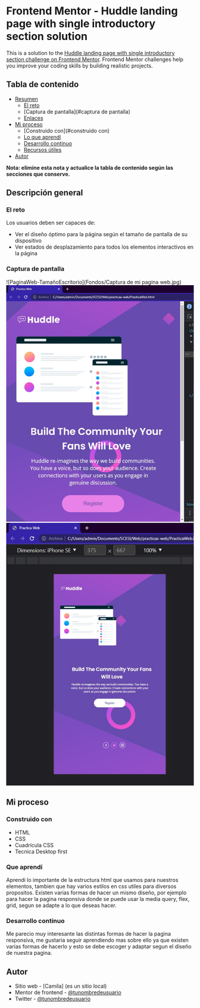 # Frontend Mentor - Huddle landing page with single introductory section solution

This is a solution to the [Huddle landing page with single introductory section challenge on Frontend Mentor](https://www.frontendmentor.io/challenges/huddle-landing-page-with-a-single-introductory-section-B_2Wvxgi0). Frontend Mentor challenges help you improve your coding skills by building realistic projects. 

  ## Tabla de contenido

- [Resumen](#resumen)
  - [El reto](#el-reto)
  - [Captura de pantalla](#captura de pantalla)
  - [Enlaces](#enlaces)
- [Mi proceso](#mi-proceso)
  - [Construido con](#construido con)
  - [Lo que aprendí](#lo-que-aprendí)
  - [Desarrollo continuo](#desarrollo-continuo)
  - [Recursos útiles](#recursos-útiles)
- [Autor](#autor)

**Nota: elimine esta nota y actualice la tabla de contenido según las secciones que conserve.**

## Descripción general

### El reto

Los usuarios deben ser capaces de:

- Ver el diseño óptimo para la página según el tamaño de pantalla de su dispositivo
- Ver estados de desplazamiento para todos los elementos interactivos en la página

### Captura de pantalla

![PaginaWeb-TamañoEscritorio](Fondos/Captura de mi pagina web.jpg)
![PaginaWeb-TamañoRedducido](Fondos/Responsive2.jpg)
![PaginaWeb-TamañoMovil](Fondos/Movil.jpg)


## Mi proceso

### Construido con

- HTML
- CSS
- Cuadrícula CSS
- Tecnica Desktop first

### Que aprendí

Aprendi lo importante de la estructura html que usamos para nuestros elementos, tambien que hay varios estilos en css utiles para diversos propositos. Existen varias formas de hacer un mismo diseño, por ejemplo para hacer la pagina responsiva donde se puede usar la media query, flex, grid, segun se adapte a lo que deseas hacer. 


### Desarrollo continuo

Me parecio muy interesante las distintas formas de hacer la pagina responsiva, me gustaria seguir aprendiendo mas sobre ello ya que existen varias formas de hacerlo y esto se debe escoger y adaptar segun el diseño de nuestra pagina.


## Autor

- Sitio web - [Camila] (es un sitio local)
- Mentor de frontend - [@tunombredeusuario](https://www.frontendmentor.io/profile/tunombredeusuario)
- Twitter - [@tunombredeusuario](https://www.twitter.com/tunombredeusuario)
